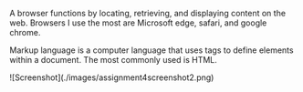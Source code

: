 <p> A browser functions by locating, retrieving, and displaying content on the web. Browsers I use the most are Microsoft edge, safari, and google chrome. </p>
<p> Markup language is a computer language that uses tags to define elements within a document. The most commonly used is HTML. </p>
![Screenshot](./images/assignment4screenshot2.png)
